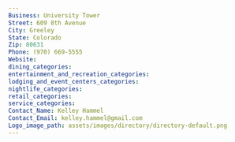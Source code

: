 ```yaml
---
Business: University Tower
Street: 609 8th Avenue
City: Greeley
State: Colorado
Zip: 80631
Phone: (970) 669-5555
Website: 
dining_categories: 
entertainment_and_recreation_categories: 
lodging_and_event_centers_categories: 
nightlife_categories: 
retail_categories: 
service_categories: 
Contact_Name: Kelley Hammel
Contact_Email: kelley.hammel@gmail.com
Logo_image_path: assets/images/directory/directory-default.png
---
```

